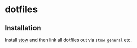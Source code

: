 # dotfiles

## Installation
Install [stow](https://www.gnu.org/software/stow/) and then link all dotfiles out via `stow general` etc. 

